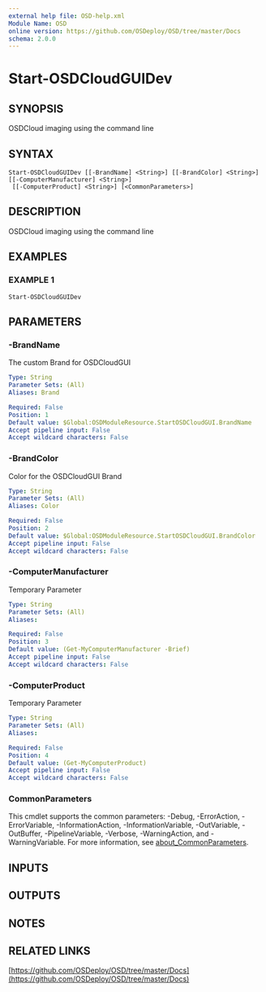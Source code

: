 ```yaml
---
external help file: OSD-help.xml
Module Name: OSD
online version: https://github.com/OSDeploy/OSD/tree/master/Docs
schema: 2.0.0
---
```


# Start-OSDCloudGUIDev

## SYNOPSIS
OSDCloud imaging using the command line

## SYNTAX

```
Start-OSDCloudGUIDev [[-BrandName] <String>] [[-BrandColor] <String>] [[-ComputerManufacturer] <String>]
 [[-ComputerProduct] <String>] [<CommonParameters>]
```

## DESCRIPTION
OSDCloud imaging using the command line

## EXAMPLES

### EXAMPLE 1
```
Start-OSDCloudGUIDev
```

## PARAMETERS

### -BrandName
The custom Brand for OSDCloudGUI

```yaml
Type: String
Parameter Sets: (All)
Aliases: Brand

Required: False
Position: 1
Default value: $Global:OSDModuleResource.StartOSDCloudGUI.BrandName
Accept pipeline input: False
Accept wildcard characters: False
```

### -BrandColor
Color for the OSDCloudGUI Brand

```yaml
Type: String
Parameter Sets: (All)
Aliases: Color

Required: False
Position: 2
Default value: $Global:OSDModuleResource.StartOSDCloudGUI.BrandColor
Accept pipeline input: False
Accept wildcard characters: False
```

### -ComputerManufacturer
Temporary Parameter

```yaml
Type: String
Parameter Sets: (All)
Aliases:

Required: False
Position: 3
Default value: (Get-MyComputerManufacturer -Brief)
Accept pipeline input: False
Accept wildcard characters: False
```

### -ComputerProduct
Temporary Parameter

```yaml
Type: String
Parameter Sets: (All)
Aliases:

Required: False
Position: 4
Default value: (Get-MyComputerProduct)
Accept pipeline input: False
Accept wildcard characters: False
```

### CommonParameters
This cmdlet supports the common parameters: -Debug, -ErrorAction, -ErrorVariable, -InformationAction, -InformationVariable, -OutVariable, -OutBuffer, -PipelineVariable, -Verbose, -WarningAction, and -WarningVariable. For more information, see [about_CommonParameters](http://go.microsoft.com/fwlink/?LinkID=113216).

## INPUTS

## OUTPUTS

## NOTES

## RELATED LINKS

[https://github.com/OSDeploy/OSD/tree/master/Docs](https://github.com/OSDeploy/OSD/tree/master/Docs)

